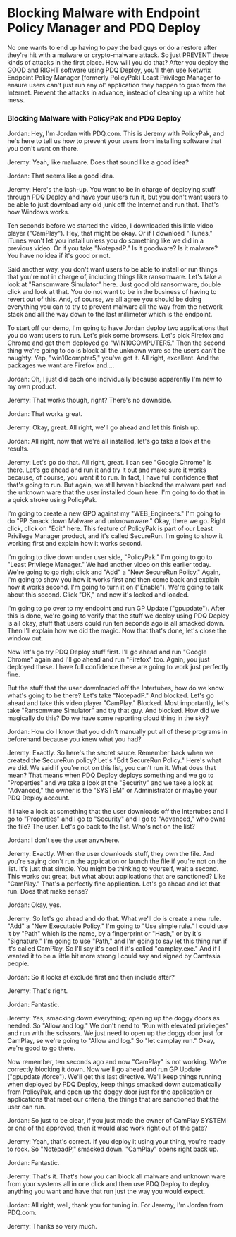 # Blocking Malware with Endpoint Policy Manager and PDQ Deploy

No one wants to end up having to pay the bad guys or do a restore after they're hit with a malware
or crypto-malware attack. So just PREVENT these kinds of attacks in the first place. How will you do
that? After you deploy the GOOD and RIGHT software using PDQ Deploy, you'll then use Netwrix
Endpoint Policy Manager (formerly PolicyPak) Least Privilege Manager to ensure users can't just run
any ol' application they happen to grab from the Internet. Prevent the attacks in advance, instead
of cleaning up a white hot mess.

### Blocking Malware with PolicyPak and PDQ Deploy

Jordan: Hey, I'm Jordan with PDQ.com. This is Jeremy with PolicyPak, and he's here to tell us how to
prevent your users from installing software that you don't want on there.

Jeremy: Yeah, like malware. Does that sound like a good idea?

Jordan: That seems like a good idea.

Jeremy: Here's the lash-up. You want to be in charge of deploying stuff through PDQ Deploy and have
your users run it, but you don't want users to be able to just download any old junk off the
Internet and run that. That's how Windows works.

Ten seconds before we started the video, I downloaded this little video player ("CamPlay"). Hey,
that might be okay. Or if I download "iTunes," iTunes won't let you install unless you do something
like we did in a previous video. Or if you take "NotepadP." Is it goodware? Is it malware? You have
no idea if it's good or not.

Said another way, you don't want users to be able to install or run things that you're not in charge
of, including things like ransomware. Let's take a look at "Ransomware Simulator" here. Just good
old ransomware, double click and look at that. You do not want to be in the business of having to
revert out of this. And, of course, we all agree you should be doing everything you can to try to
prevent malware all the way from the network stack and all the way down to the last millimeter which
is the endpoint.

To start off our demo, I'm going to have Jordan deploy two applications that you do want users to
run. Let's pick some browsers. Let's pick Firefox and Chrome and get them deployed go
"WIN10COMPUTER5." Then the second thing we're going to do is block all the unknown ware so the users
can't be naughty. Yep, "win10compter5," you've got it. All right, excellent. And the packages we
want are Firefox and….

Jordan: Oh, I just did each one individually because apparently I'm new to my own product.

Jeremy: That works though, right? There's no downside.

Jordan: That works great.

Jeremy: Okay, great. All right, we'll go ahead and let this finish up.

Jordan: All right, now that we're all installed, let's go take a look at the results.

Jeremy: Let's go do that. All right, great. I can see "Google Chrome" is there. Let's go ahead and
run it and try it out and make sure it works because, of course, you want it to run. In fact, I have
full confidence that that's going to run. But again, we still haven't blocked the malware part and
the unknown ware that the user installed down here. I'm going to do that in a quick stroke using
PolicyPak.

I'm going to create a new GPO against my "WEB_Engineers." I'm going to do "PP Smack down Malware and
unknownware." Okay, there we go. Right click, click on "Edit" here. This feature of PolicyPak is
part of our Least Privilege Manager product, and it's called SecureRun. I'm going to show it working
first and explain how it works second.

I'm going to dive down under user side, "PolicyPak." I'm going to go to "Least Privilege Manager."
We had another video on this earlier today. We're going to go right click and "Add" a "New SecureRun
Policy." Again, I'm going to show you how it works first and then come back and explain how it works
second. I'm going to turn it on ("Enable"). We're going to talk about this second. Click "OK," and
now it's locked and loaded.

I'm going to go over to my endpoint and run GP Update ("gpupdate"). After this is done, we're going
to verify that the stuff we deploy using PDQ Deploy is all okay, stuff that users could run ten
seconds ago is all smacked down. Then I'll explain how we did the magic. Now that that's done, let's
close the window out.

Now let's go try PDQ Deploy stuff first. I'll go ahead and run "Google Chrome" again and I'll go
ahead and run "Firefox" too. Again, you just deployed these. I have full confidence these are going
to work just perfectly fine.

But the stuff that the user downloaded off the Intertubes, how do we know what's going to be there?
Let's take "NotepadP." And blocked. Let's go ahead and take this video player "CamPlay." Blocked.
Most importantly, let's take "Ransomware Simulator" and try that guy. And blocked. How did we
magically do this? Do we have some reporting cloud thing in the sky?

Jordan: How do I know that you didn't manually put all of these programs in beforehand because you
knew what you had?

Jeremy: Exactly. So here's the secret sauce. Remember back when we created the SecureRun policy?
Let's "Edit SecureRun Policy." Here's what we did. We said if you're not on this list, you can't run
it. What does that mean? That means when PDQ Deploy deploys something and we go to "Properties" and
we take a look at the "Security" and we take a look at "Advanced," the owner is the "SYSTEM" or
Administrator or maybe your PDQ Deploy account.

If I take a look at something that the user downloads off the Intertubes and I go to "Properties"
and I go to "Security" and I go to "Advanced," who owns the file? The user. Let's go back to the
list. Who's not on the list?

Jordan: I don't see the user anywhere.

Jeremy: Exactly. When the user downloads stuff, they own the file. And you're saying don't run the
application or launch the file if you're not on the list. It's just that simple. You might be
thinking to yourself, wait a second. This works out great, but what about applications that are
sanctioned? Like "CamPlay." That's a perfectly fine application. Let's go ahead and let that run.
Does that make sense?

Jordan: Okay, yes.

Jeremy: So let's go ahead and do that. What we'll do is create a new rule. "Add" a "New Executable
Policy." I'm going to "Use simple rule." I could use it by "Path" which is the name, by a
fingerprint or "Hash," or by it's "Signature." I'm going to use "Path," and I'm going to say let
this thing run if it's called CamPlay. So I'll say it's cool if it's called "camplay.exe." And if I
wanted it to be a little bit more strong I could say and signed by Camtasia people.

Jordan: So it looks at exclude first and then include after?

Jeremy: That's right.

Jordan: Fantastic.

Jeremy: Yes, smacking down everything; opening up the doggy doors as needed. So "Allow and log." We
don't need to "Run with elevated privileges" and run with the scissors. We just need to open up the
doggy door just for CamPlay, se we're going to "Allow and log." So "let camplay run." Okay, we're
good to go there.

Now remember, ten seconds ago and now "CamPlay" is not working. We're correctly blocking it down.
Now we'll go ahead and run GP Update ("gpupdate /force"). We'll get this last directive. We'll keep
things running when deployed by PDQ Deploy, keep things smacked down automatically from PolicyPak,
and open up the doggy door just for the application or applications that meet our criteria, the
things that are sanctioned that the user can run.

Jordan: So just to be clear, if you just made the owner of CamPlay SYSTEM or one of the approved,
then it would also work right out of the gate?

Jeremy: Yeah, that's correct. If you deploy it using your thing, you're ready to rock. So
"NotepadP," smacked down. "CamPlay" opens right back up.

Jordan: Fantastic.

Jeremy: That's it. That's how you can block all malware and unknown ware from your systems all in
one click and then use PDQ Deploy to deploy anything you want and have that run just the way you
would expect.

Jordan: All right, well, thank you for tuning in. For Jeremy, I'm Jordan from PDQ.com.

Jeremy: Thanks so very much.
